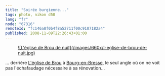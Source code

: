 ```yaml
---
title: "Soirée burgienne..."
tags: photo, nikon d50
lang: "fr"
node: "67316"
remoteId: "fc146a8f0b4f8a52711f00c9107182a4"
published: 2008-11-09T22:26:43+01:00
---
```

<figure class="object-center"><a href="/images/l-eglise-de-brou-de-nuit.jpg">![L'église de Brou de nuit](/images/660x/l-eglise-de-brou-de-nuit.jpg)
</a></figure>


... derrière [L'église de Brou](http://photos.pwet.fr/galeries/le-monastere-royal-de-brou/) à [Bourg-en-Bresse](http://photos.pwet.fr/villes-et-departements/ain-01/bourg-en-bresse/), le seul angle où on ne voit pas l'échafaudage nécessaire à sa rénovation...

